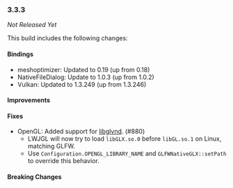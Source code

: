 ### 3.3.3

_Not Released Yet_

This build includes the following changes:

#### Bindings

- meshoptimizer: Updated to 0.19 (up from 0.18)
- NativeFileDialog: Update to 1.0.3 (up from 1.0.2)
- Vulkan: Updated to 1.3.249 (up from 1.3.246)

#### Improvements

#### Fixes

- OpenGL: Added support for [libglvnd](https://github.com/NVIDIA/libglvnd). (#880)
    * LWJGL will now try to load `libGLX.so.0` before `libGL.so.1` on Linux, matching GLFW.
    * Use `Configuration.OPENGL_LIBRARY_NAME` and `GLFWNativeGLX::setPath` to override this behavior.

#### Breaking Changes
